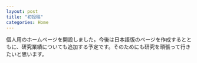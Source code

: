 ```yaml
---
layout: post
title: "初投稿"
categories: Home
---
```


個人用のホームページを開設しました。今後は日本語版のページを作成するとともに、研究業績についても追加する予定です。そのためにも研究を頑張って行きたいと思います。
